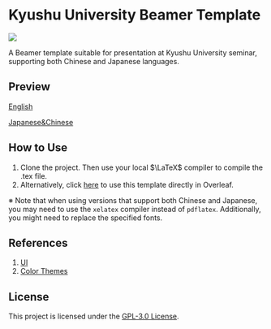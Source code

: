 # Kyushu University Beamer Template

![](https://img.shields.io/github/last-commit/IdealistYu/KyushuUniversityBeamerTemplate)

A Beamer template suitable for presentation at Kyushu University seminar, supporting both Chinese and Japanese languages.

## Preview

[English](KU_en.pdf)

[Japanese&Chinese](KU_jp&zh.pdf)

## How to Use

1. Clone the project. Then use your local $\LaTeX$ compiler to compile the .tex file.
2. Alternatively, click [here](https://www.overleaf.com/latex/templates/kyushu-university-beamer-template/grrtfbmkttfd) to use this template directly in Overleaf.

※ Note that when using versions that support both Chinese and Japanese, you may need to use the `xelatex` compiler instead of `pdflatex`. Additionally, you might need to replace the specified fonts.

## References
1. [UI](https://www.kyushu-u.ac.jp/f/36498/KU-UIdesignmanual_jp_all.pdf.pdf)
2. [Color Themes](https://github.com/josephwright/beamer/blob/main/base/themes/color/beamercolorthemebeaver.sty)

## License

This project is licensed under the [GPL-3.0 License](LICENSE).